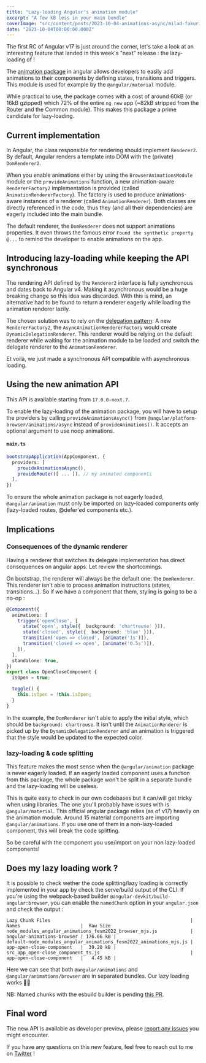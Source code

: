 ```yaml
---
title: "Lazy-loading Angular's animation module"
excerpt: "A few kB less in your main bundle"
coverImage: "src/content/posts/2023-10-04-animations-async/milad-fakurian-PjG_SXDkpwQ-unsplash.jpg"
date: "2023-10-04T00:00:00.000Z"
---
```


The first RC of Angular v17 is just around the corner, let's take a look at an interesting feature that landed in this week's "next" release : the lazy-loading of  !

The [animation package](https://angular.io/guide/animations) in angular allows developers to easily add animations to their components by defining states, transitions and triggers. This module is used for example by the `@angular/material` module.

While practical to use, the package comes with a cost of around 60kB (or 16kB gzipped) which 72% of the entire `ng new` app (~82kB stripped from the Router and the Common module). This makes this package a prime candidate for lazy-loading.

## Current implementation

In Angular, the class responsible for rendering should implement `Renderer2`.  By default, Angular renders a template into DOM with the (private) `DomRenderer2`.

When you enable animations either by using the `BrowserAnimationsModule` module or the `provideAnimations` function, a new animation-aware `RendererFactory2` implementation is provided (called `AnimationRendererFactory`). The factory is used to produce animations-aware instances of a renderer (called `AnimationRenderer`). Both classes are directly referenced in the code, thus they (and all their dependencies) are eagerly included into the main bundle.

The default renderer, the `DomRenderer` does not support animations properties. It even throws the famous error `Found the synthetic property @...` to remind the developer to enable animations on the app.

## Introducing lazy-loading while keeping the API synchronous

The rendering API defined by the `Renderer2` interface is fully synchronous  and dates back to Angular v4.
Making it asynchronous would be a huge breaking change so this idea was discarded. With this is mind,
an alternative had to be found to return a renderer eagerly while loading the animation renderer lazily.

The chosen solution was to rely on the [delegation pattern](https://en.wikipedia.org/wiki/Delegation_pattern): A new `RendererFactory2`, the `AsyncAnimationRendererFactory` would create `DynamicDelegationRenderer`. This renderer would be relying on the default renderer while waiting for the animation module to be loaded and switch the delegate renderer to the `AnimationRenderer`.

Et voilà, we just made a synchronous API compatible with asynchronous loading.

## Using the new animation API

This API is available starting from `17.0.0-next.7`.

To enable the lazy-loading of the animation package, you will have to setup the providers by calling `provideAnimationsAsync()` from `@angular/platform-browser/animations/async` instead of `provideAnimations()`. It accepts an optional argument to use noop animations.

#### **`main.ts`**

```ts
bootstrapApplication(AppComponent, {
  providers: [
    provideAnimationsAsync(),
    provideRouter([ ... ]), // my animated components
  ],
})
```

To ensure the whole animation package is not eagerly loaded, `@angular/animation` must only be imported on lazy-loaded components only (lazy-loaded routes, @defer'ed components etc.).

## Implications

### Consequences of the dynamic renderer

Having a renderer that switches its delegate implementation has direct consequences on angular apps.
Let review the shortcomings.

On bootstrap, the renderer will always be the default one: the `DomRenderer`. This renderer isn't able to process animation instructions (states, transitions...).
So if we have a component that them, styling is going to be a no-op :

```ts
@Component({
  animations: [
    trigger('openClose', [
      state('open', style({  background: 'chartreuse' })),
      state('closed', style({  background: 'blue' })),
      transition('open => closed', [animate('1s')]),
      transition('closed => open', [animate('0.5s')]),
    ]),
  ],
  standalone: true,
})
export class OpenCloseComponent {
  isOpen = true;

  toggle() {
    this.isOpen = !this.isOpen;
  }
}
```

In the example, the `DomRenderer` isn't able to apply the initial style, which should be `background: chartreuse`.
It isn't until the `AnimationRenderer` is picked up by the `DynamicDelegationRenderer` and an animation is triggered that the style would be updated to the expected color.

### lazy-loading & code splitting

This feature makes the most sense when the `@angular/animation` package is never eagerly loaded.
If an eagerly loaded component uses a function from this package, the whole package won't be split in a separate bundle and the lazy-loading will be useless.

This is quite easy to check in our own codebases but it can/will get tricky when using libraries. The one you'll probably have issues with is `@angular/material`. This official angular package relies (as of v17) heavily on the animation module. Around 15 material components are importing `@angular/animations`. If you use one of them in a non-lazy-loaded component, this will break the code splitting.

So be careful with the component you use/import on your non lazy-loaded components!

## Does my lazy loading work ?

It is possible to check wether the code splitting/lazy loading is correctly implemented in your app by check the serve/build output of the CLI.
If you're using the webpack-based builder `@angular-devkit/build-angular:browser`, you can enable the `namedChunk` option in your `angular.json` and check the output :

```text
Lazy Chunk Files                                                   | Names                      |  Raw Size
node_modules_angular_animations_fesm2022_browser_mjs.js            | angular-animations-browser | 176.66 kB | 
default-node_modules_angular_animations_fesm2022_animations_mjs.js | app-open-close-component   |  39.20 kB | 
src_app_open-close_component_ts.js                                 | app-open-close-component   |   4.45 kB | 
```

Here we can see that both `@angular/animations` and `@angular/animations/browser` are in separated bundles. Our lazy loading works  🎉🎉

NB: Named chunks with the esbuild builder is pending [this PR](https://github.com/angular/angular-cli/pull/25913).

## Final word

The new API is available as developer preview, please [report any issues](https://github.com/angular/angular/issues/new/choose) you might encounter.

If you have any questions on this new feature, feel free to reach out to me on [Twitter](https://twitter.com/Jean__Meche) !
